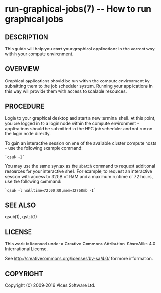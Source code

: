 # run-graphical-jobs(7) -- How to run graphical jobs

## DESCRIPTION

This guide will help you start your graphical applications in the correct way within your compute environment.

## OVERVIEW

Graphical applications should be run within the compute environment by submitting them to the job scheduler system. Running your applications in this way will provide them with access to scalable resources.

## PROCEDURE

Login to your graphical desktop and start a new terminal shell. At this point, you are logged in to a login node within the compute environment - applications should be submitted to the HPC job scheduler and not run on the login node directly.

To gain an interactive session on one of the available cluster compute hosts - use the following example command:

    `qsub -I`

You may use the same syntax as the `sbatch` command to request additional resources for your interactive shell. For example, to request an interactive session with access to 32GB of RAM and a maximum runtime of 72 hours, use the following command:

    `qsub -l walltime=72:00:00,mem=32768mb -I`

## SEE ALSO

qsub(1), qstat(1)

## LICENSE

This work is licensed under a Creative Commons Attribution-ShareAlike 4.0 International License.

See <http://creativecommons.org/licenses/by-sa/4.0/> for more information.

## COPYRIGHT

Copyright (C) 2009-2016 Alces Software Ltd.
